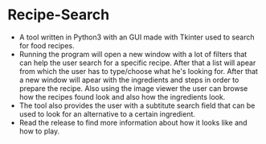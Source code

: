# Recipe-Search
- A tool written in Python3 with an GUI made with Tkinter used to search for food recipes. 
- Running the program will open a new window with a lot of filters that can help the user search for a specific recipe. After that a list will apear from which the user has to type/choose what he's looking for. After that a new window will apear with the ingredients and steps in order to prepare the recipe. Also using the image viewer the user can browse how the recipes found look and also how the ingredients look. 
- The tool also provides the user with a subtitute search field that can be used to look for an alternative to a certain ingredient.
- Read the release to find more information about how it looks like and how to play.
